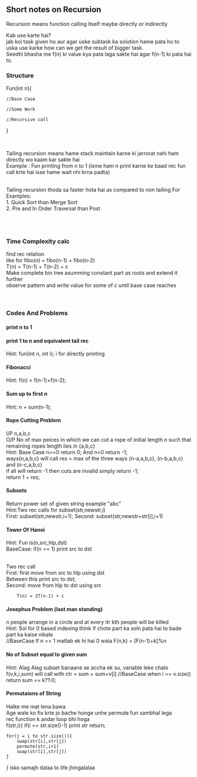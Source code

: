 ## Short notes on Recursion


Recursion means function calling itself maybe directly or indirectly <bt>

Kab use karte hai? <br>
jab koi task given ho aur agar uske subtask ka solution hame pata ho to uska use karke how can we get the result of bigger task.
<br>
Seedhi bhasha me f(n) ki value kya pata laga sakte hai agar f(n-1) ki pata hai to.

### Structure
Fun(int n){

    //Base Case

    //Some Work

    //Recursive call

}

<br>

Tailing recursion means hame stack maintain karne ki jarrorat nahi ham directly wo kaam kar sakte hai 
<br>
Example : Fun printing from n to 1 (isme ham n print karne ke baad rec fun call krte hai isse hame wait nhi krna padta)

<br>
Tailing recursion thoda sa faster hota hai as compared to non tailing For Examples: <br>
1. Quick Sort than Merge Sort <br>
2. Pre and In Order Traversal than Post<br>

<br><br>

### Time Complexity calc
find rec relation <br>
like for fibo(n) = fibo(n-1) + fibo(n-2) <br>
T(n) = T(n-1) + T(n-2) + c <br>
Make complete bin tree asumming constant part as roots and extend it further <br>
observe pattern and write value for some of c until base case reaches<br><br><br>



### Codes And Problems

#### print n to 1
#### print 1 to n and equivalent tail rec 
Hint: fun(int n, int i); i for directly printing
#### Fibonacci
Hint: f(n) = f(n-1)+f(n-2);
#### Sum up to first n
Hint: n + sum(n-1);
#### Rope Cutting Problem
I/P n,a,b,c <br>
O/P No of max peices in which we can cut a rope of initial length n such that remaining ropes length lies in {a,b,c} <br>
Hint: Base Case n==0 return 0; And n<0 return -1;<br>
        ways(n,a,b,c) will call
        res = max of the three ways (n-a,a,b,c), (n-b,a,b,c) and (n-c,a,b,c) <br>
        if all will return -1 then cuts are invalid simply return -1;<br>
        return 1 + res;
#### Subsets
Return power set of given string example "abc" <br>
Hint:Two rec calls for subset(str,newstr,i)<br>
        First: subset(str,newstr,i+1);
        Second: subset(str,newstr+str[i],i+1)

#### Tower Of Hanoi
Hint: Fun is(n,src,hlp,dst)<br>
        BaseCase: if(n == 1) print src to dst<br><br>

Two rec call <br>
        First: first move from src to hlp using dst<br>
        Between this print src to dst;<br>
        Second: move from hlp to dst using src<br>

        T(n) = 2T(n-1) + c

#### Josephus Problem (last man standing)
n people arrange in a circle and at every itr kth people will be killed <br>
Hint: Sol for 0 based indexing think if chote part ka soln pata hai to bade part ka kaise nikale <br>
        //BaseCase If n == 1 matlab ek hi hai 0 wala 
        F(n,k) = [F(n-1)+k]%n <br>

#### No of Subset equal to given sum
Hint: Alag Alag subset banaane se accha ek su, variable leke chalo
f(v,k,i,sum) will call with ctr = sum + sum+v[i]
//BaseCase when i == v.size() return sum == k?1:0;
#### Permutaions of String 
Halke me mat lena bawa <br>
Age wale ko fix krte jo bache honge unhe permute fun sambhal lega <br>
rec function k andar loop bhi hoga <br>
f(str,i){
    if(i == str.size()-1) print str return;

    for(j = i to str.size()){
        swap(str[i],str[j])
        permute(str,i+1)
        swap(str[i],str[j])
    }
}
isko samajh dalaa to life jhingalalaa
